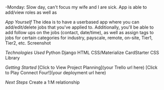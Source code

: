 

-Monday: Slow day, can't focus my wife and I are sick. App is able to add/view roles as well as 

*App Yourself*
The idea is to have a userbased app where you can add/edit/delete jobs that you've applied to. Additionally, you'll be able to add follow ups on the jobs (contact, date/time), as well as assign tags to jobs for certain categories for industry, payscale, remote, on-site, Tier1, Tier2, etc.
Screenshot




*Technologies Used*
Python
Django
HTML
CSS/Materialize
CardStarter CSS Library

*Getting Started*
[Click to View Project Planning](your Trello url here) [Click to Play Connect Four!](your deployment url here)

*Next Steps*
Create a 1:M relationship
